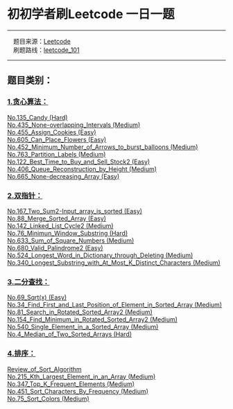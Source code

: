 # 初初学者刷Leetcode 一日一题

---

&emsp;题目来源：[Leetcode](https://leetcode-cn.com/)   
&emsp;刷题路线：[leetcode_101](https://github.com/changgyhub/leetcode_101)

---

## 题目类别：
### [1.贪心算法：](https://github.com/mengxianghan123/leetcode/tree/master/Greedy%20Algorithm)  
[No.135_Candy (Hard)](https://github.com/mengxianghan123/leetcode/tree/master/Greedy%20Algorithm/No.135_Candy)  
[No.435_None-overlapping_Intervals (Medium)](https://github.com/mengxianghan123/leetcode/tree/master/Greedy%20Algorithm/No.435_None-overlapping_Intervals)  
[No.455_Assign_Cookies (Easy)](https://github.com/mengxianghan123/leetcode/tree/master/Greedy%20Algorithm/No.455_Assign_Cookies)  
[No.605_Can_Place_Flowers (Easy)](https://github.com/mengxianghan123/leetcode/tree/master/Greedy%20Algorithm/No.605_Can_Place_Flowers)  
[No.452_Minimum_Number_of_Arrows_to_burst_balloons (Medium)](https://github.com/mengxianghan123/leetcode/tree/master/Greedy%20Algorithm/No.452_Minimum_Number_of_Arrows_to_burst_balloons)  
[No.763_Partition_Labels (Medium)](https://github.com/mengxianghan123/leetcode/tree/master/Greedy%20Algorithm/No.763_Partition_Labels)  
[No.122_Best_Time_to_Buy_and_Sell_Stock2 (Easy)](https://github.com/mengxianghan123/leetcode/tree/master/Greedy%20Algorithm/No.122_Best_Time_to_Buy_and_Sell_Stock2)  
[No.406_Queue_Reconstruction_by_Height (Medium)](https://github.com/mengxianghan123/leetcode/tree/master/Greedy%20Algorithm/No.406_Queue_Reconstruction_by_Height)  
[No.665_None-decreasing_Array (Easy)](https://github.com/mengxianghan123/leetcode/tree/master/Greedy%20Algorithm/No.665_None-decreasing_Array)  

### [2.双指针：](https://github.com/mengxianghan123/leetcode/tree/master/Double%20Pointer)  
[No.167_Two_Sum2-Input_array_is_sorted (Easy)](https://github.com/mengxianghan123/leetcode/tree/master/Double%20Pointer/No.167_Two_Sum2-Input_array_is_sorted)  
[No.88_Merge_Sorted_Array (Easy)](https://github.com/mengxianghan123/leetcode/tree/master/Double%20Pointer/No.88_Merge_Sorted_Array)  
[No.142_Linked_List_Cycle2 (Medium)](https://github.com/mengxianghan123/leetcode/tree/master/Double%20Pointer/No.88_Merge_Sorted_Array/No.142_Linked_List_Cycle2)  
[No.76_Minimun_Window_Substring (Hard)](https://github.com/mengxianghan123/leetcode/tree/master/Double%20Pointer/No.76_Minimun_Window_Substring)  
[No.633_Sum_of_Square_Numbers (Medium)](https://github.com/mengxianghan123/leetcode/tree/master/Double%20Pointer/No.633_Sum_of_Square_Numbers)  
[No.680_Valid_Palindrome2 (Easy)](https://github.com/mengxianghan123/leetcode/tree/master/Double%20Pointer/No.680_Valid_Palindrome2)  
[No.524_Longest_Word_in_Dictionary_through_Deleting (Medium)](https://github.com/mengxianghan123/leetcode/tree/master/Double%20Pointer/No.524_Longest_Word_in_Dictionary_through_Deleting)  
[No.340_Longest_Substring_with_At_Most_K_Distinct_Characters (Medium)](https://github.com/mengxianghan123/leetcode/tree/master/Double%20Pointer/No.340_Longest_Substring_with_At_Most_K_Distinct_Characters)  

### [3.二分查找：](https://github.com/mengxianghan123/leetcode/tree/master/Binary%20Search)  
[No.69_Sqrt(x) (Easy)](https://github.com/mengxianghan123/leetcode/tree/master/Binary%20Search/No.69_Sqrt(x))  
[No.34_Find_First_and_Last_Position_of_Element_in_Sorted_Array (Medium)](https://github.com/mengxianghan123/leetcode/tree/master/Binary%20Search/No.34_Find_First_and_Last_Position_of_Element_in_Sorted_Array)  
[No.81_Search_in_Rotated_Sorted_Array2 (Medium)](https://github.com/mengxianghan123/leetcode/tree/master/Binary%20Search/No.81_Search_in_Rotated_Sorted_Array2)  
[No.154_Find_Minimum_in_Rotated_Sorted_Array2 (Medium)](https://github.com/mengxianghan123/leetcode/tree/master/Binary%20Search/No.154_Find_Minimum_in_Rotated_Sorted_Array2)  
[No.540_Single_Element_in_a_Sorted_Array (Medium)](https://github.com/mengxianghan123/leetcode/tree/master/Binary%20Search/No.540_Single_Element_in_a_Sorted_Array)  
[No.4_Median_of_Two_Sorted_Arrays (Hard)](https://github.com/mengxianghan123/leetcode/tree/master/Binary%20Search/No.4_Median_of_Two_Sorted_Arrays)  

### [4.排序：](https://github.com/mengxianghan123/leetcode/tree/master/Sort)  
[Review_of_Sort_Algorithm](https://github.com/mengxianghan123/leetcode/tree/master/Sort/Review_of_Sort_Algorithm)  
[No.215_Kth_Largest_Element_in_an_Array (Medium)](https://github.com/mengxianghan123/leetcode/tree/master/Sort/No.215_Kth_Largest_Element_in_an_Array)  
[No.347_Top_K_Frequent_Elements (Medium)](https://github.com/mengxianghan123/leetcode/tree/master/Sort/No.347_Top_K_Frequent_Elements)  
[No.451_Sort_Characters_By_Frequency (Medium)](https://github.com/mengxianghan123/leetcode/tree/master/Sort/No.451_Sort_Characters_By_Frequency)  
[No.75_Sort_Colors (Medium)](https://github.com/mengxianghan123/leetcode/tree/master/Sort/No.75_Sort_Colors)  